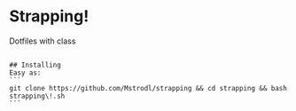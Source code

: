 # Strapping!
<!-- TODO: Make a tuxedo logo!!! -->
Dotfiles with class
````

## Installing
Easy as:
```
git clone https://github.com/Mstrodl/strapping && cd strapping && bash strapping\!.sh
```
